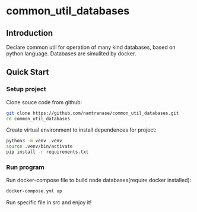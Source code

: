 # common_util_databases

## Introduction
Declare common util for operation of many kind databases, based on python language.
Databases are simulited by docker.

## Quick Start

### Setup project

Clone souce code from github:

```bash
git clone https://github.com/namtranase/common_util_databases.git
cd common_util_databases
```

Create virtual environment to install dependences for project:

```bash
python3 -m venv .venv
source .venv/bin/activate
pip install -r requirements.txt
```

### Run program
Run docker-compose file to build node databases(require docker installed):

```bash
docker-compose.yml up
```
Run specific file in src and enjoy it!
